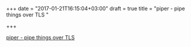 +++
date = "2017-01-21T16:15:04+03:00"
draft = true
title = "piper - pipe things over TLS "

+++

<p><a href="https://t.co/Cx7AV0RqMh">piper - pipe things over TLS </a></p>
